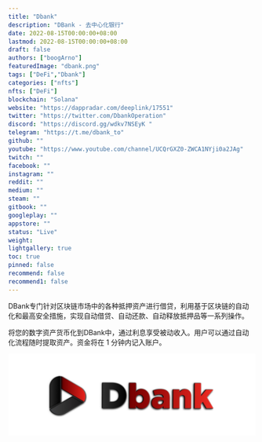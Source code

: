 ```yaml
---
title: "Dbank"
description: "DBank - 去中心化银行"
date: 2022-08-15T00:00:00+08:00
lastmod: 2022-08-15T00:00:00+08:00
draft: false
authors: ["boogArno"]
featuredImage: "dbank.png"
tags: ["DeFi","Dbank"]
categories: ["nfts"]
nfts: ["DeFi"]
blockchain: "Solana"
website: "https://dappradar.com/deeplink/17551"
twitter: "https://twitter.com/DbankOperation"
discord: "https://discord.gg/wdkv7NSEyK	"
telegram: "https://t.me/dbank_to"
github: ""
youtube: "https://www.youtube.com/channel/UCQrGXZ0-ZWCA1NYji0a2JAg"
twitch: ""
facebook: ""
instagram: ""
reddit: ""
medium: ""
steam: ""
gitbook: ""
googleplay: ""
appstore: ""
status: "Live"
weight: 
lightgallery: true
toc: true
pinned: false
recommend: false
recommend1: false
---
```

<p>DBank专门针对区块链市场中的各种抵押资产进行借贷，利用基于区块链的自动化和最高安全措施，实现自动借贷、自动还款、自动释放抵押品等一系列操作。</p>

将您的数字资产货币化到DBank中，通过利息享受被动收入。用户可以通过自动化流程随时提取资产。资金将在 1 分钟内记入账户。

![1500x500](1500x500.jpg)

